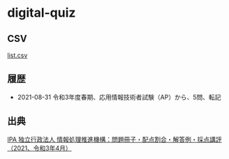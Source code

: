 # digital-quiz

## CSV

[list.csv](list.csv)

## 履歴

- 2021-08-31 令和3年度春期、応用情報技術者試験（AP）から、5問、転記

## 出典

[IPA 独立行政法人 情報処理推進機構：問題冊子・配点割合・解答例・採点講評（2021、令和3年4月）](https://www.jitec.ipa.go.jp/1_04hanni_sukiru/mondai_kaitou_2021r03.html)
